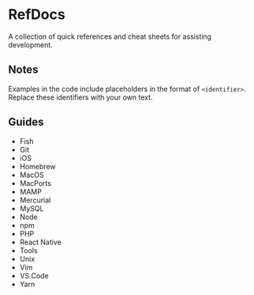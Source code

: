 # RefDocs

A collection of quick references and cheat sheets for assisting development.

## Notes

Examples in the code include placeholders in the format of `<identifier>`. Replace these identifiers with your own text.

## Guides

- Fish
- Git
- iOS
- Homebrew
- MacOS
- MacPorts
- MAMP
- Mercurial
- MySQL
- Node
- npm
- PHP
- React Native
- Tools
- Unix
- Vim
- VS Code
- Yarn
